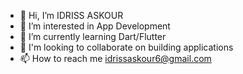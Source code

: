- 👋 Hi, I’m IDRISS ASKOUR 
- 👀 I’m interested in App Development
- 🌱 I’m currently learning Dart/Flutter
- 💞️ I'm looking to collaborate on building applications 
- 📫 How to reach me idrissaskour6@gmail.com

<!---
prizzaflutter/prizzaflutter is a ✨ special ✨ repository because its `README.md` (this file) appears on your GitHub profile.
You can click the Preview link to take a look at your changes.
--->

